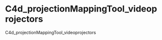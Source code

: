 C4d_projectionMappingTool_videoprojectors
=========================================

C4d_projectionMappingTool_videoprojectors